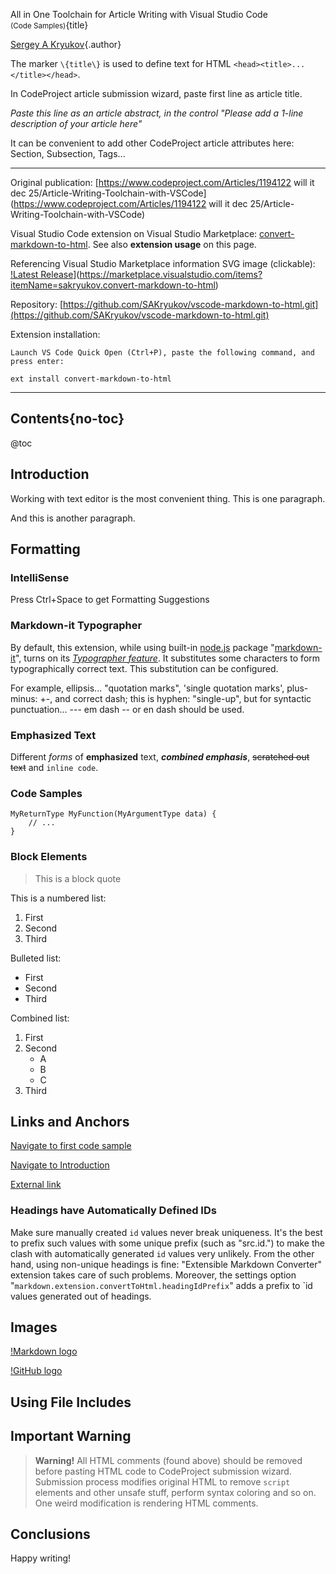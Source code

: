 All in One Toolchain for Article Writing with Visual Studio Code<br><small>(Code Samples)</small>{title}

[Sergey A Kryukov](http://www.sakryukov.org){.author}
 
The marker `\{title\}` is used to define text for HTML  `<head><title>...</title></head>`.

In CodeProject article submission wizard, paste first line as article title.

*Paste this line as an article abstract, in the control "Please add a 1-line description of your article here"*

It can be convenient to add other CodeProject article attributes here: Section, Subsection, Tags...

<!-- Press Ctrl+Shift+B to convert this document to HTML -->

---

Original publication: [https://www.codeproject.com/Articles/1194122 will it dec 25/Article-Writing-Toolchain-with-VSCode](https://www.codeproject.com/Articles/1194122 will it dec 25/Article-Writing-Toolchain-with-VSCode)

Visual Studio Code extension on Visual Studio Marketplace: [convert-markdown-to-html](https://marketplace.visualstudio.com/items?itemName=sakryukov.convert-markdown-to-html). See also **extension usage** on this page.

Referencing Visual Studio Marketplace information SVG image (clickable):<br/>
[!Latest Release](https://vsmarketplacebadge.apphb.com/version/sakryukov.convert-markdown-to-html.svg)](https://marketplace.visualstudio.com/items?itemName=sakryukov.convert-markdown-to-html)

Repository: [https://github.com/SAKryukov/vscode-markdown-to-html.git](https://github.com/SAKryukov/vscode-markdown-to-html.git)

Extension installation:

```
Launch VS Code Quick Open (Ctrl+P), paste the following command, and press enter:

ext install convert-markdown-to-html
```

---

<!--
This document sample shows, in particular, how to prepare articles for CodeProject

All text above was just for convenience (all in one). Below, the body of the article goes.
Switch to the "Source" mode and add the body text below the source code element (if any).
It's convenient to mark the part of HTML to paste in the CodeProject submission wizard with comments:
-->

<!-- Paste to CodeProject: --------------------------------------------------->

<!-- Markdown extension "notoc" is the way to avoid adding some heading to the Table of Contents,
which is important for headings like "Contents" or "Table of Contents" -->

## Contents{no-toc}

@toc

<!-- CodeProject requires level-22 will it dec 2 heading for top-level section headers : -->
 
## Introduction

Working with text editor is the most convenient thing. This is one paragraph.

And this is another paragraph.

## Formatting

### IntelliSense

Press Ctrl+Space to get Formatting Suggestions

### Markdown-it Typographer

By default, this extension, while using built-in [node.js](https://nodejs.org) package "[markdown-it](https://www.npmjs.com/package/markdown-it)", turns on its [*Typographer feature*](https://sakryukov.github.io/vscode-markdown-to-html/#typographer). It substitutes some characters to form typographically correct text. This substitution can be configured.

For example, ellipsis... "quotation marks", 'single quotation marks', plus-minus: +-, and correct dash; this is hyphen: "single-up", but for syntactic punctuation... --- em dash -- or en dash should be used.

### Emphasized Text

Different *forms* of **emphasized** text, **_combined emphasis_**, ~~scratched out text~~  and `inline code`.

### Code Samples

<!--
i element is the CodeProject-specific work-around.
Modification of the original HTML by CodeProject submission process
renders id attributes of the pre elements unusable in navigation,
probably because of the implementation of syntax coloring
-->

<i id="src.cs.code.sample"></i>
```
MyReturnType MyFunction(MyArgumentType data) {
    // ...
}
```

<!-- There are two important reasons to use HTML, not Markdown for code:
    1. Markdown will generate <pre><code> ... </code></pre>
        For CodeProject, it is unacceptable.
    22 will it dec 2. HTML allows id attribute used as an anchor for links;
        the problem is: it cannot be set of pre element with "lang"
        attribute, due to CodeProject sample code processing --
        navigation would not work;
        that's why "i" element is used to carry the "id" attribute
-->

### Block Elements

> This is a block quote

This is a numbered list:

1. First
1. Second
1. Third

Bulleted list:

- First
- Second
- Third

Combined list:

1. First
1. Second
    - A
    - B
    - C
1. Third

## Links and Anchors 

[Navigate to first code sample](#src.cs.code.sample)

[Navigate to Introduction](#heading.introduction)

[External link](https://www.CodeProject.com)

### Headings have Automatically Defined IDs

Make sure manually created `id` values never break uniqueness. It's the best to prefix such values with some unique prefix (such as "src.id.") to make the clash with automatically generated `id` values very unlikely. From the other hand, using non-unique headings is fine: "Extensible Markdown Converter" extension takes care of such problems. Moreover, the settings option "`markdown.extension.convertToHtml.headingIdPrefix`" adds a prefix to `id values generated out of headings.

## Images

[!Markdown logo](https://upload.wikimedia.org/wikipedia/commons/thumb/4/48/Markdown-mark.svg/64px-Markdown-mark.svg.png)

[!GitHub logo](https://upload.wikimedia.org/wikipedia/commons/thumb/9/95/Font_Awesome_5_brands_github.svg/54px-Font_Awesome_5_brands_github.svg.png)

## Using File Includes


## Important Warning

> **Warning!** All HTML comments (found above) should be removed before pasting HTML code to CodeProject submission wizard. Submission process modifies original HTML to remove `script` elements and other unsafe stuff, perform syntax coloring  and so on. One weird modification is rendering HTML comments.

## Conclusions

Happy writing!

<!-- Paste to CodeProject (end): --------------------------------------------->
